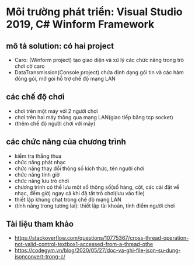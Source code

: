 # Môi trường phát triển: Visual Studio 2019, C# Winform Framework
## mô tả solution: có hai project
- Caro: (Winform project) tạo giao diện và xử lý các chức năng trong trò chơi cờ caro
- DataTransmission(Console project) chứa định dạng gói tin và các hàm đóng gói, mở gói hỗ trợ chế độ mạng LAN
## các chế độ chơi
- chơi trên một máy với 2 người chơi
- chơi trên hai máy thông qua mạng LAN(giao tiếp bằng tcp socket)
- (thêm chế độ người chơi với máy)
## các chức năng của chương trình
- kiểm tra thắng thua
- chức năng phát nhạc
- chức năng thay đổi thông số kích thức, tên người chơi
- chức năng tính giờ
- chức năng lưu trò chơi
- chương trình có thể lưu một số thông số(số hàng, cột, các cài đặt về nhạc, đếm giờ) ngay cả khi đã tắt trò chơi(lưu vào file)
- thiết lập khung chat trong chế độ mạng LAN
- (tính năng trong tương lai): thiết lập tài khoản, tính điểm người chơi
## Tài liệu tham khảo
- https://stackoverflow.com/questions/10775367/cross-thread-operation-not-valid-control-textbox1-accessed-from-a-thread-othe
- https://codegym.vn/blog/2020/05/27/doc-va-ghi-file-json-su-dung-jsonconvert-trong-c/
